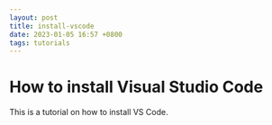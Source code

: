 ```yaml
---
layout: post
title: install-vscode
date: 2023-01-05 16:57 +0800
tags: tutorials
---
```


# How to install Visual Studio Code

This is a tutorial on how to install VS Code.
